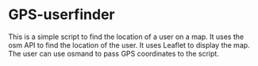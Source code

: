# GPS-userfinder

This is a simple script to find the location of a user on a map. It uses the osm API to find the location of the user. It uses Leaflet to display the map. The user can use osmand to pass GPS coordinates to the script.

